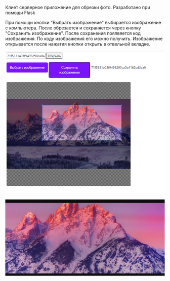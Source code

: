 Клиет серверное приложение для обрезки фото. 
Разработано при помощи Flask

При помощи кнопки "Выбрать изображение"
выбирается изображение с компьютера.
После обрезается и сохраняется через кнопку
"Сохранить изображение".
После сохранения поялвяется код изображения.
По коду изображения его можно получить. 
Изображение открывается после нажатия кнопки
открыть в отвельной вкладке.

![img_1.png](img_1.png)

![img.png](img.png)